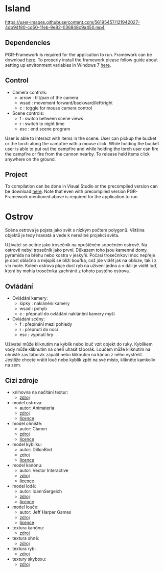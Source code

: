 # Island

https://user-images.githubusercontent.com/56195457/121942027-4db94f80-cd50-11eb-9e82-036848c9a450.mp4

## Dependencies

PGR-Framework is required for the application to run. Framework can be download [here](https://cent.felk.cvut.cz/courses/PGR/framework/). To properly install the framework please follow guide about setting up environment variables in Windows 7 [here](https://cent.felk.cvut.cz/courses/PGR/framework/doc/en_setup.html).

## Control

* Camera controls:
	* arrow : tilt/pan of the camera
	* wsad : movement forward/backward/left/right
	* c : toggle for mouse camera control 
* Scene controls:
	* f : switch between scene views
	* r : switch to night time
	* esc : end scene program

User is able to interact with items in the scene. User can pickup the bucket or the torch along the campfire with a mouse click. While holding the bucket user is able to put out the campfire and while holding the torch user can fire the campfire or fire from the cannon nearby. To release held items click anywhere on the ground.

## Project

To compilation can be done in Visual Studio or the precompiled version can be download [here](https://cent.felk.cvut.cz/courses/PGR/archives/2020-2021/S-FIT/ngohongs/code/windows.zip). Note that even with precompiled version PGR-Framework mentioned above is required for the application to run.

# Ostrov

Scéna ostrova je pojata jako svět s nízkým počtem polygonů. Většina objektů je tedy hranatá a vede k nereálné projekci světa.

Uživatel se ocitne jako trosečník na opuštěném sopečném ostrově. Na ostrově nebyl trosečník jako první. Důkazem toho jsou kamenné domy, pyramida na břehu nebo kostra v jeskyňi. Počasí trosečníkovi moc nepřeje je dost oblačno a nejspíš se blíží bouřka, což jde vidět jak na obloze, tak i z vln moře. Kolem ostrova pluje dost ryb na uživení jedno a v dáli je vidět loď, která by mohla trosečníka zachránit z tohoto pustého ostrova.


## Ovládání
* Ovládání kamery:
	* šipky : naklánění kamery
	* wsad : pohyb
	* c : přepnutí do ovládání naklánění kamery myší 
* Ovládání scény:
	* f : přepínání mezi pohledy
	* r : přepnutí do noci
	* esc : vypnutí hry

Uživatel může kliknutím na kyblík nebo louč vzít objekt do ruky. Kyblíkem vody může kliknutím na oheň uhasit táborák. Loučem může kliknutím na ohniště zas táborák zápalit nebo kliknutím na kánón z něho vystřelit. Jestliže chcete vrátit louč nebo kyblík zpět na své místo, klikněte kamkoliv na zem. 

## Cizí zdroje
 
* knihovna na načítání textur:
	* [zdroj](https://github.com/nothings/stb)
* model ostrova:
	* autor: Animateria
	* [zdroj](https://sketchfab.com/3d-models/volcano-island-lowpoly-4a6591dc9fee40d8bfda8350683af9af)
	* [licence](https://creativecommons.org/licenses/by/4.0/)
* model ohniště:
	* autor: Cianon
	* [zdroj](https://sketchfab.com/3d-models/campfire-low-poly-26eb5c7a715746c082da9f43146941db)
	* [licence](https://creativecommons.org/licenses/by/4.0/)
* model kyblíku:
	* autor: DillonBird
	* [zdroj](https://sketchfab.com/3d-models/low-poly-bucket-ece724339ae149c49447082e2e2ddc1e)
	* [licence](https://creativecommons.org/licenses/by/4.0/)
* model kanónu:
	* autor: Vector Interactive
	* [zdroj](https://sketchfab.com/3d-models/cartoon-cannon-58a356b7da9d4691879d301f9f86593b)
	* [licence](https://creativecommons.org/licenses/by/4.0/)
* model lodě:
	* autor: IoannSergeich
	* [zdroj](https://sketchfab.com/3d-models/pirate-ship-64ee92cebf5441629c4ed97c2ebed515)
	* [licence](https://creativecommons.org/licenses/by/4.0/)
* model louče:
	* autor: Jeff Harper Games
	* [zdroj](https://sketchfab.com/3d-models/torch-e1c67aa4289b4b539277f5285b0f6658)
	* [licence](https://creativecommons.org/licenses/by/4.0/)
* textura kanónu:
	* [zdroj](https://www.pngwing.com/en/free-png-zhwvn)
* textura ohně:
	* [zdroj](https://pngtree.com/freepng/cartoon-fire-flame-ignition-with-hot-explosion-heat-danger-flames-red-and-orange-collection-of-elements-energy-vector-concept_5569207.html)
* textura ryb:
	* [zdroj](https://pngtree.com/freepng/swimming-fish-food-elements_5777225.html)
* textury skyboxu:
	* [zdroj](https://github.com/PhannGor/Cloudy-Crown)

